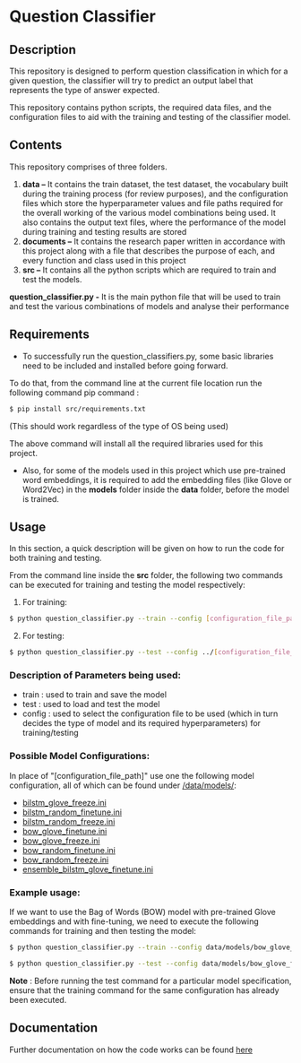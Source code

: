 # Question Classifier

## Description

This repository is designed to perform question classification in which for a given question, the classifier will try to predict an output label that represents the type of answer expected.

This repository contains python scripts, the required data files, and the configuration files to aid with the training and testing of the classifier model.

## Contents

This repository comprises of three folders.

1. **data –** It contains the train dataset, the test dataset, the vocabulary built during the training process (for review purposes), and the configuration files which store the hyperparameter values and file paths required for the overall working of the various model combinations being used. It also contains the output text files, where the performance of the model during training and testing results are stored
2. **documents –** It contains the research paper written in accordance with this project along with a file that describes the purpose of each, and every function and class used in this project
3. **src –** It contains all the python scripts which are required to train and test the models.

**question_classifier.py -** It is the main python file that will be used to train and test the various combinations of models and analyse their performance

## Requirements

- To successfully run the question_classifiers.py, some basic libraries need to be included and installed before going forward.

To do that, from the command line at the current file location run the following command pip command :

```bash
$ pip install src/requirements.txt
```

(This should work regardless of the type of OS being used)

The above command will install all the required libraries used for this project.

- Also, for some of the models used in this project which use pre-trained word embeddings, it is required to add the embedding files (like Glove or Word2Vec) in the **models** folder inside the **data** folder, before the model is trained.

## Usage

In this section, a quick description will be given on how to run the code for both training and testing.

From the command line inside the **src** folder, the following two commands can be executed for training and testing the model respectively:

1. For training:
```bash
$ python question_classifier.py --train --config [configuration_file_path]
```

2. For testing:
```bash
$ python question_classifier.py --test --config ../[configuration_file_path]
```

### Description of Parameters being used:

- train : used to train and save the model
- test : used to load and test the model
- config : used to select the configuration file to be used (which in turn decides the type of model and its required hyperparameters) for training/testing

### Possible Model Configurations:

In place of "[configuration_file_path]" use one the following model configuration, all of which can be found under [/data/models/](data/models/):

- [bilstm_glove_freeze.ini](data/models/bilstm_glove_freeze.ini)
- [bilstm_random_finetune.ini](data/models/bilstm_random_finetune.ini)
- [bilstm_random_freeze.ini](data/models/bilstm_random_freeze.ini)
- [bow_glove_finetune.ini](data/models/bow_glove_finetune.ini)
- [bow_glove_freeze.ini](data/models/bow_glove_freeze.ini)
- [bow_random_finetune.ini](data/models/bow_random_finetune.ini)
- [bow_random_freeze.ini](data/models/bow_random_freeze.ini)
- [ensemble_bilstm_glove_finetune.ini](data/models/ensemble_bilstm_glove_finetune.ini)

### Example usage:

If we want to use the Bag of Words (BOW) model with pre-trained Glove embeddings and with fine-tuning, we need to execute the following commands for training and then testing the model:

```bash
$ python question_classifier.py --train --config data/models/bow_glove_finetune.ini
```

```bash
$ python question_classifier.py --test --config data/models/bow_glove_finetune.ini
```

**Note**  : Before running the test command for a particular model specification, ensure that the training command for the same configuration has already been executed.

## Documentation
Further documentation on how the code works can be found [here](documents/README.md)
